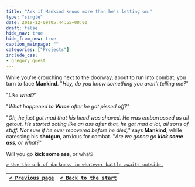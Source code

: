 ```yaml
---
title: "Ask if Mankind knows more than he's letting on."
type: "single"
date: 2019-12-09T05:44:55+00:00
draft: false
hide_nav: true
hide_from_new: true
caption_mainpage: ""
categories: ["Projects"]
include_css:
- gregory_quest
---
```


While you're crouching next to the doorway, about to run into combat, you turn to face **Mankind**. "*Hey, do you know something you aren't telling me?*"

"*Like what?*"

"*What happened to **Vince** after he got pissed off?*"

"*Oh, he just got mad that his head was shaved. He was embarrassed as all getout. He started acting like an ass after that, he got mad a lot, all sorts of stuff. Not sure if he ever recovered before he died,*" says **Mankind**, while caressing his **shotgun**, anxious for combat. "*Are we gonna go **kick some ass**, or what?*"

Will you go **kick some ass**, or what?

[``> Use the orb of darkness in whatever battle awaits outside.``](../40)

|[``< Previous page``](../38)|[``< Back to the start``](../)|
|---|---|